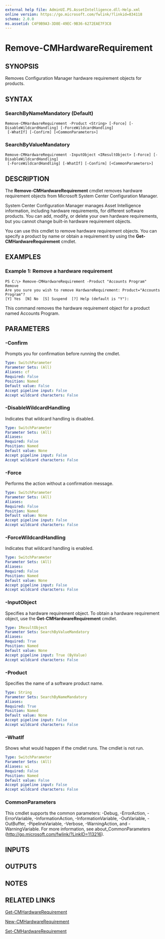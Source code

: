 ```yaml
---
external help file: AdminUI.PS.AssetIntelligence.dll-Help.xml
online version: https://go.microsoft.com/fwlink/?linkid=834118
schema: 2.0.0
ms.assetid: C4F9B9A3-3D8E-49EC-9B36-6272EAE7F3C8
---
```


# Remove-CMHardwareRequirement

## SYNOPSIS
Removes Configuration Manager hardware requirement objects for products.

## SYNTAX

### SearchByNameMandatory (Default)
```
Remove-CMHardwareRequirement -Product <String> [-Force] [-DisableWildcardHandling] [-ForceWildcardHandling]
 [-WhatIf] [-Confirm] [<CommonParameters>]
```

### SearchByValueMandatory
```
Remove-CMHardwareRequirement -InputObject <IResultObject> [-Force] [-DisableWildcardHandling]
 [-ForceWildcardHandling] [-WhatIf] [-Confirm] [<CommonParameters>]
```

## DESCRIPTION
The **Remove-CMHardwareRequirement** cmdlet removes hardware requirement objects from Microsoft System Center Configuration Manager.

System Center Configuration Manager manages Asset Intelligence information, including hardware requirements, for different software products.
You can add, modify, or delete your own hardware requirements, but you cannot change built-in hardware requirement objects.

You can use this cmdlet to remove hardware requirement objects.
You can specify a product by name or obtain a requirement by using the **Get-CMHardwareRequirement** cmdlet.

## EXAMPLES

### Example 1: Remove a hardware requirement
```
PS C:\> Remove-CMHardwareRequirement -Product "Accounts Program"
Remove
Are you sure you wish to remove HardwareRequirement: Product="Accounts Program"?
[Y] Yes  [N] No  [S] Suspend  [?] Help (default is "Y"):
```

This command removes the hardware requirement object for a product named Accounts Program.

## PARAMETERS

### -Confirm
Prompts you for confirmation before running the cmdlet.

```yaml
Type: SwitchParameter
Parameter Sets: (All)
Aliases: cf
Required: False
Position: Named
Default value: False
Accept pipeline input: False
Accept wildcard characters: False
```

### -DisableWildcardHandling
Indicates that wildcard handling is disabled.

```yaml
Type: SwitchParameter
Parameter Sets: (All)
Aliases: 
Required: False
Position: Named
Default value: None
Accept pipeline input: False
Accept wildcard characters: False
```

### -Force
Performs the action without a confirmation message.

```yaml
Type: SwitchParameter
Parameter Sets: (All)
Aliases: 
Required: False
Position: Named
Default value: None
Accept pipeline input: False
Accept wildcard characters: False
```

### -ForceWildcardHandling
Indicates that wildcard handling is enabled.

```yaml
Type: SwitchParameter
Parameter Sets: (All)
Aliases: 
Required: False
Position: Named
Default value: None
Accept pipeline input: False
Accept wildcard characters: False
```

### -InputObject
Specifies a hardware requirement object.
To obtain a hardware requirement object, use the **Get-CMHardwareRequirement** cmdlet.

```yaml
Type: IResultObject
Parameter Sets: SearchByValueMandatory
Aliases: 
Required: True
Position: Named
Default value: None
Accept pipeline input: True (ByValue)
Accept wildcard characters: False
```

### -Product
Specifies the name of a software product name.

```yaml
Type: String
Parameter Sets: SearchByNameMandatory
Aliases: 
Required: True
Position: Named
Default value: None
Accept pipeline input: False
Accept wildcard characters: False
```

### -WhatIf
Shows what would happen if the cmdlet runs.
The cmdlet is not run.

```yaml
Type: SwitchParameter
Parameter Sets: (All)
Aliases: wi
Required: False
Position: Named
Default value: False
Accept pipeline input: False
Accept wildcard characters: False
```

### CommonParameters
This cmdlet supports the common parameters: -Debug, -ErrorAction, -ErrorVariable, -InformationAction, -InformationVariable, -OutVariable, -OutBuffer, -PipelineVariable, -Verbose, -WarningAction, and -WarningVariable. For more information, see about_CommonParameters (http://go.microsoft.com/fwlink/?LinkID=113216).

## INPUTS

## OUTPUTS

## NOTES

## RELATED LINKS

[Get-CMHardwareRequirement](./Get-CMHardwareRequirement.md)

[New-CMHardwareRequirement](./New-CMHardwareRequirement.md)

[Set-CMHardwareRequirement](./Set-CMHardwareRequirement.md)



